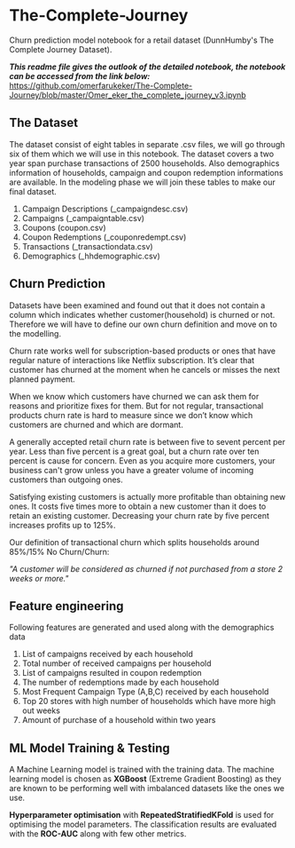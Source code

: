 # The-Complete-Journey

Churn prediction model notebook for a retail dataset (DunnHumby's The Complete Journey Dataset). 

_**This readme file gives the outlook of the detailed notebook, the notebook can be accessed from the link below:**_
https://github.com/omerfarukeker/The-Complete-Journey/blob/master/Omer_eker_the_complete_journey_v3.ipynb

## The Dataset

The dataset consist of eight tables in separate .csv files, we will go through six of them which we will use in this notebook. The dataset covers a two year span purchase transactions of 2500 households. Also demographics information of households, campaign and coupon redemption informations are available. In the modeling phase we will join these tables to make our final dataset.

1. Campaign Descriptions (_campaigndesc.csv)
2. Campaigns (_campaigntable.csv)
3. Coupons (coupon.csv)
4. Coupon Redemptions (_couponredempt.csv)
5. Transactions (_transactiondata.csv)
6. Demographics (_hhdemographic.csv)

## Churn Prediction

Datasets have been examined and found out that it does not contain a column which indicates whether customer(household) is churned or not. Therefore we will have to define our own churn definition and move on to the modelling.

Churn rate works well for subscription-based products or ones that have regular nature of interactions like Netflix subscription. It’s clear that customer has churned at the moment when he cancels or misses the next planned payment.

When we know which customers have churned we can ask them for reasons and prioritize fixes for them. But for not regular, transactional products churn rate is hard to measure since we don’t know which customers are churned and which are dormant.

A generally accepted retail churn rate is between five to sevent percent per year. Less than five percent is a great goal, but a churn rate over ten percent is cause for concern. Even as you acquire more customers, your business can't grow unless you have a greater volume of incoming customers than outgoing ones.

Satisfying existing customers is actually more profitable than obtaining new ones. It costs five times more to obtain a new customer than it does to retain an existing customer. Decreasing your churn rate by five percent increases profits up to 125%.

Our definition of transactional churn which splits households around 85%/15% No Churn/Churn:

_"A customer will be considered as churned if not purchased from a store 2 weeks or more."_

## Feature engineering

Following features are generated and used along with the demographics data

1. List of campaigns received by each household
2. Total number of received campaigns per household
3. List of campaigns resulted in coupon redemption
4. The number of redemptions made by each household
5. Most Frequent Campaign Type (A,B,C) received by each household
6. Top 20 stores with high number of households which have more high out weeks
7. Amount of purchase of a household within two years

## ML Model Training & Testing

A Machine Learning model is trained with the training data. The machine learning model is chosen as **XGBoost** (Extreme Gradient Boosting) as they are known to be performing well with imbalanced datasets like the ones we use.

**Hyperparameter optimisation** with **RepeatedStratifiedKFold** is used for optimising the model parameters. The classification results are evaluated with the **ROC-AUC** along with few other metrics.

